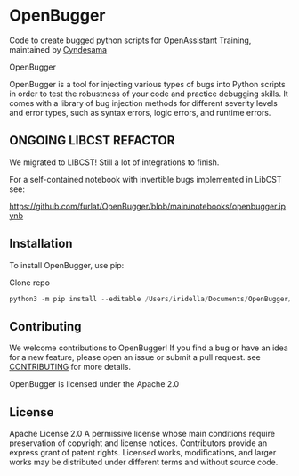 # OpenBugger

Code to create bugged python scripts for OpenAssistant Training, maintained by [Cyndesama](https://twitter.com/Cyndesama)

OpenBugger

OpenBugger is a tool for injecting various types of bugs into Python scripts in order to test the robustness of your code and practice debugging skills. It comes with a library of bug injection methods for different severity levels and error types, such as syntax errors, logic errors, and runtime errors.

## ONGOING LIBCST REFACTOR
We migrated to LIBCST! Still a lot of integrations to finish.

For a self-contained notebook with invertible bugs implemented in LibCST see:

https://github.com/furlat/OpenBugger/blob/main/notebooks/openbugger.ipynb 



## Installation

To install OpenBugger, use pip:

Clone repo

```python
python3 -m pip install --editable /Users/iridella/Documents/OpenBugger/
```


## Contributing

We welcome contributions to OpenBugger! If you find a bug or have an idea for a new feature, please open an issue or submit a pull request. see [CONTRIBUTING](CONTRIBUTING.md) for more details.

OpenBugger is licensed under the Apache 2.0

## License

Apache License 2.0
A permissive license whose main conditions require preservation of copyright and license notices. Contributors provide an express grant of patent rights. Licensed works, modifications, and larger works may be distributed under different terms and without source code.
